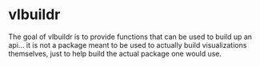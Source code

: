 # vlbuildr

The goal of vlbuildr is to provide functions that can be used to build up an api... it is not a package meant to be used to actually build visualizations themselves, just to help build the actual package one would use.

